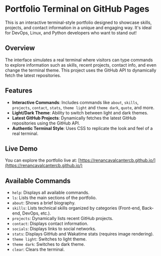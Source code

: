 # Portfolio Terminal on GitHub Pages

This is an interactive terminal-style portfolio designed to showcase skills, projects, and contact information in a unique and engaging way. It's ideal for DevOps, Linux, and Python developers who want to stand out!

## Overview

The interface simulates a real terminal where visitors can type commands to explore information such as skills, recent projects, contact info, and even change the terminal theme. This project uses the GitHub API to dynamically fetch the latest repositories.

## Features

- **Interactive Commands**: Includes commands like `about`, `skills`, `projects`, `contact`, `stats`, `theme light` and `theme dark`, `quote`, and more.
- **Light/Dark Theme**: Ability to switch between light and dark themes.
- **Latest GitHub Projects**: Dynamically fetches the latest GitHub repositories using the GitHub API.
- **Authentic Terminal Style**: Uses CSS to replicate the look and feel of a real terminal.

## Live Demo

You can explore the portfolio live at: [https://renancavalcantercb.github.io/](https://renancavalcantercb.github.io/)

## Available Commands

- `help`: Displays all available commands.
- `ls`: Lists the main sections of the portfolio.
- `about`: Shows a brief biography.
- `skills`: Lists technical skills organized by categories (Front-end, Back-end, DevOps, etc.).
- `projects`: Dynamically lists recent GitHub projects.
- `contact`: Displays contact information.
- `socials`: Displays links to social networks.
- `stats`: Displays GitHub and Wakatime stats (requires image rendering).
- `theme light`: Switches to light theme.
- `theme dark`: Switches to dark theme.
- `clear`: Clears the terminal.
